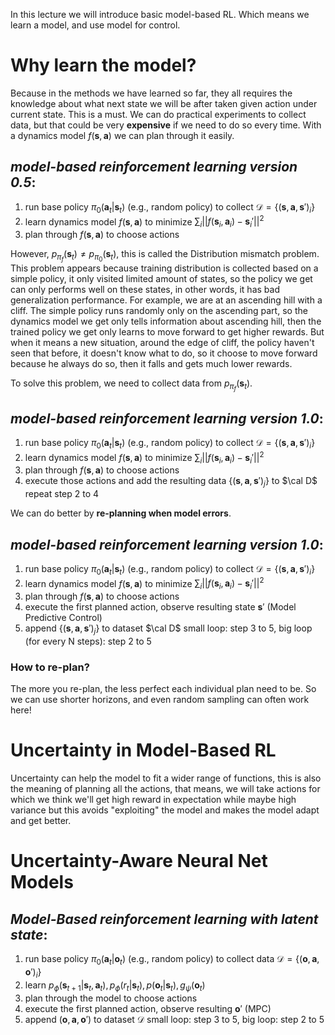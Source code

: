 In this lecture we will introduce basic model-based $\text{RL}$. Which means we learn a model, and use model for control.
# Why learn the model?
Because in the methods we have learned so far, they all requires the knowledge about what next state we will be after taken given action under current state. This is a must.
We can do practical experiments to collect data, but that could be very **expensive** if we need to do so every time.
With a dynamics model $f(\mathbf{s},\mathbf{a})$ we can plan through it easily.

## *model-based reinforcement learning version 0.5*:
1. run base policy $\pi_{0}(\mathbf{a}_{t}|\mathbf{s}_{t})$ (e.g., random policy) to collect $\mathcal{D}=\{(\mathbf{s},\mathbf{a},\mathbf{s}')_{i}\}$
2. learn dynamics model $f(\mathbf{s}, \mathbf{a})$ to minimize $\sum_{i}||f(\mathbf{s}_{i},\mathbf{a}_{i})-\mathbf{s}_{i}'||^2$
3. plan through $f(\mathbf{s},\mathbf{a})$ to choose actions

However, $p_{\pi_{f}}(\mathbf{s}_{t})\neq p_{\pi_{0}}(\mathbf{s}_{t})$, this is called the Distribution mismatch problem.
This problem appears because training distribution is collected based on a simple policy, it only visited limited amount of states, so the policy we get can only performs well on these states, in other words, it has bad generalization performance.
For example, we are at an ascending hill with a cliff. The simple policy runs randomly only on the ascending part, so the dynamics model we get only tells information about ascending hill, then the trained policy we get only learns to move forward to get higher rewards. But when it means a new situation, around the edge of cliff, the policy haven't seen that before, it doesn't know what to do, so it choose to move forward because he always do so, then it falls and gets much lower rewards.

To solve this problem, we need to collect data from $p_{\pi_{f}}(\mathbf{s}_{t})$.
## *model-based reinforcement learning version 1.0*:
1. run base policy $\pi_{0}(\mathbf{a}_{t}|\mathbf{s}_{t})$ (e.g., random policy) to collect $\mathcal{D}=\{(\mathbf{s},\mathbf{a},\mathbf{s}')_{i}\}$
2. learn dynamics model $f(\mathbf{s}, \mathbf{a})$ to minimize $\sum_{i}||f(\mathbf{s}_{i},\mathbf{a}_{i})-\mathbf{s}_{i}'||^2$
3. plan through $f(\mathbf{s},\mathbf{a})$ to choose actions
4. execute those actions and add the resulting data $\{(\mathbf{s},\mathbf{a},\mathbf{s}')_{j}\}$ to $\cal D$
repeat step 2 to 4

We can do better by **re-planning when model errors**.
## *model-based reinforcement learning version 1.0*:
1. run base policy $\pi_{0}(\mathbf{a}_{t}|\mathbf{s}_{t})$ (e.g., random policy) to collect $\mathcal{D}=\{(\mathbf{s},\mathbf{a},\mathbf{s}')_{i}\}$
2. learn dynamics model $f(\mathbf{s}, \mathbf{a})$ to minimize $\sum_{i}||f(\mathbf{s}_{i},\mathbf{a}_{i})-\mathbf{s}_{i}'||^2$
3. plan through $f(\mathbf{s},\mathbf{a})$ to choose actions
4. execute the first planned action, observe resulting state $\mathbf{s}'$ (Model Predictive Control)
5. append $\{(\mathbf{s},\mathbf{a},\mathbf{s}')_{j}\}$ to dataset $\cal D$
small loop: step 3 to 5, big loop (for every N steps): step 2 to 5
### How to re-plan?
The more you re-plan, the less perfect each individual plan need to be.
So we can use shorter horizons, and even random sampling can often work here!
# Uncertainty in Model-Based RL
Uncertainty can help the model to fit a wider range of functions, this is also the meaning of planning all the actions, that means, we will take actions for which we think we'll get high reward in expectation while maybe high variance but this avoids "exploiting" the model and makes the model adapt and get better.
# Uncertainty-Aware Neural Net Models
## *Model-Based reinforcement learning with latent state*:
1. run base policy $\pi_{0}(\mathbf{a}_{t}|\mathbf{o}_{t})$ (e.g., random policy) to collect data $\mathcal{D}=\{(\mathbf{o},\mathbf{a},\mathbf{o}')_{i}\}$
2. learn $p_{\phi}(\mathbf{s}_{t+1}|\mathbf{s}_{t},\mathbf{a}_{t}),p_{\phi}(r_{t}|\mathbf{s}_{t}),p(\mathbf{o}_{t}|\mathbf{s}_{t}),g_{\psi}(\mathbf{o}_{t})$
3. plan through the model to choose actions
4. execute the first planned action, observe resulting $\mathbf{o}'$ ($\text{MPC}$)
5. append $(\mathbf{o}, \mathbf{ a}, \mathbf{o}')$ to dataset $\mathcal{D}$
small loop: step 3 to 5, big loop: step 2 to 5
